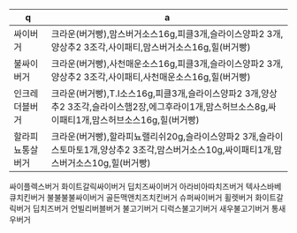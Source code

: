  q  | a
--- | ---
싸이버거	| 크라운(버거빵),맘스버거소스16g,피클3개,슬라이스양파2 3개,양상추2 3조각,사이패티,맘스버거소스16g,힐(버거빵)
불싸이버거	| 크라운(버거빵),사천매운소스16g,피클3개,슬라이스양파2 3개,양상추2 3조각,사이패티,사천매운소스16g,힐(버거빵)
인크레더블버거	| 크라운(버거빵),T.I소스16g,피클3개,슬라이스양파2 3개,양상추2 3조각,슬라이스햄2장,에그후라이1개,맘스허브소스8g,싸이패티1개,맘스허브소스16g,힐(버거빵)
할라피뇨통살버거	| 크라운(버거빵),할라피뇨랠리쉬20g,슬라이스양파2 3개,슬라이스토마토1개,양상추2 3조각,맘스버거소스10g,싸이패티1개,맘스버거소스10g,힐(버거빵)
싸이플렉스버거
화이트갈릭싸이버거
딥치즈싸이버거
아라비아따치즈버거
텍사스바베큐치킨버거
불불불불싸이버거
골든맥앤치즈치킨버거
슈퍼싸이버거
휠렛버거
화이트갈릭버거
딥치즈버거
언빌리버블버거
불고기버거
디럭스불고기버거
새우불고기버거
통새우버거



